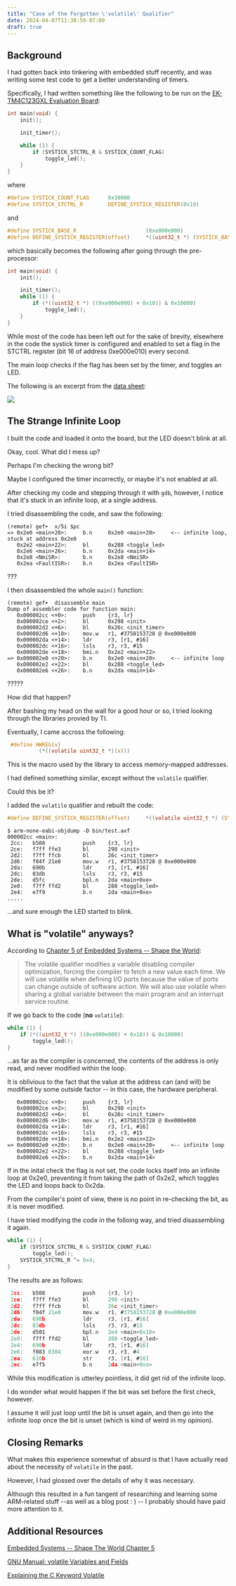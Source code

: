 ```yaml
---
title: "Case of the Forgotten \'volatile\' Qualifier"
date: 2024-04-07T11:38:59-07:00
draft: true
---
```

## Background
I had gotten back into tinkering with embedded stuff recently, and was writing some test code to get a better understanding of timers.

Specifically, I had written something like the following to be run on the [EK-TM4C123GXL Evaluation Board](https://www.ti.com/tool/EK-TM4C123GXL):

```c
int main(void) {
    init();

    init_timer();

    while (1) {
        if (SYSTICK_STCTRL_R & SYSTICK_COUNT_FLAG) 
            toggle_led();
    }
}
```
where
```c
#define SYSTICK_COUNT_FLAG      0x10000
#define SYSTICK_STCTRL_R        DEFINE_SYSTICK_REGISTER(0x10)

```
and
```c
#define SYSTICK_BASE_R                      (0xe000e000)
#define DEFINE_SYSTICK_REGISTER(offset)     *((uint32_t *) (SYSTICK_BASE_R + offset))
```

which basically becomes the following after going through the pre-processor:
```c
int main(void) {
    init();

    init_timer();
    while (1) {
        if (*((uint32_t *) ((0xe000e000) + 0x10)) & 0x10000)
            toggle_led();
    }
}
```


While most of the code has been left out for the sake of brevity, elsewhere in the code the systick timer is configured and enabled to set a flag in the STCTRL register (bit 16 of address 0xe000e010) every second.

The main loop checks if the flag has been set by the timer, and toggles an LED.

The following is an excerpt from the [data sheet](https://www.ti.com/lit/ds/spms376e/spms376e.pdf?ts=1712554526265&ref_url=https%253A%252F%252Fwww.ti.com%252Ftool%252FEK-TM4C123GXL):

![](/static/systick_register.png)

## The Strange Infinite Loop
I built the code and loaded it onto the board, but the LED doesn't blink at all.

Okay, cool. What did I mess up? 

Perhaps I'm checking the wrong bit? 

Maybe I configured the timer incorrectly, or maybe it's not enabled at all.

After checking my code and stepping through it with ```gdb```, however, I notice that it's stuck in an infinite loop, at a single address.

I tried disassembling the code, and saw the following:
```shell
(remote) gef➤  x/5i $pc
=> 0x2e0 <main+20>:     b.n     0x2e0 <main+20>     <-- infinite loop, stuck at address 0x2e0
   0x2e2 <main+22>:     bl      0x288 <toggle_led>
   0x2e6 <main+26>:     b.n     0x2da <main+14>
   0x2e8 <NmiSR>:       b.n     0x2e8 <NmiSR>
   0x2ea <FaultISR>:    b.n     0x2ea <FaultISR>
```

???

I then disassembled the whole `main()` function:
```shell
(remote) gef➤  disassemble main
Dump of assembler code for function main:
   0x000002cc <+0>:     push    {r3, lr}
   0x000002ce <+2>:     bl      0x298 <init>
   0x000002d2 <+6>:     bl      0x26c <init_timer>
   0x000002d6 <+10>:    mov.w   r1, #3758153728 @ 0xe000e000
   0x000002da <+14>:    ldr     r3, [r1, #16]
   0x000002dc <+16>:    lsls    r3, r3, #15
   0x000002de <+18>:    bmi.n   0x2e2 <main+22>
=> 0x000002e0 <+20>:    b.n     0x2e0 <main+20>     <-- infinite loop
   0x000002e2 <+22>:    bl      0x288 <toggle_led>
   0x000002e6 <+26>:    b.n     0x2da <main+14>
```
?????

How did that happen?

After bashing my head on the wall for a good hour or so, I tried looking through the libraries provied by TI.

Eventually, I came accross the following:
```c
 #define HWREG(x)                                                              \
          (*((volatile uint32_t *)(x)))
```

This is the macro used by the library to access memory-mapped addresses.

I had defined something similar, except without the ```volatile``` qualifier.

Could this be it?

I added the `volatile` qualifier and rebuilt the code:

```c
#define DEFINE_SYSTICK_REGISTER(offset)     *((volatile uint32_t *) (SYSTICK_BASE_R + offset))
```

```shell
$ arm-none-eabi-objdump -D bin/test.axf
000002cc <main>:
 2cc:   b508            push    {r3, lr}
 2ce:   f7ff ffe3       bl      298 <init>
 2d2:   f7ff ffcb       bl      26c <init_timer>
 2d6:   f04f 21e0       mov.w   r1, #3758153728 @ 0xe000e000
 2da:   690b            ldr     r3, [r1, #16]
 2dc:   03db            lsls    r3, r3, #15
 2de:   d5fc            bpl.n   2da <main+0xe>
 2e0:   f7ff ffd2       bl      288 <toggle_led>
 2e4:   e7f9            b.n     2da <main+0xe>
.....
```

...and sure enough the LED started to blink.

## What is "volatile" anyways?
According to [Chapter 5 of Embedded Systems -- Shape the World](https://users.ece.utexas.edu/~valvano/Volume1/IntroToEmbSys/Ch2_SoftwareDesign.html):
> The volatile qualifier modifies a variable disabling compiler optimization, forcing the compiler to fetch a new value each time. We will use volatile when defining I/O ports because the value of ports can change outside of software action. We will also use volatile when sharing a global variable between the main program and an interrupt service routine.

If we go back to the code (**no** `volatile`):
```c
while (1) {
    if (*((uint32_t *) ((0xe000e000) + 0x10)) & 0x10000)
        toggle_led();
}
```
...as far as the compiler is concerned, the contents of the address is only read, and never modified within the loop.

It is oblivious to the fact that the value at the address can (and will) be modified by some outside factor -- in this case, the hardware peripheral.

```shell
   0x000002cc <+0>:     push    {r3, lr}
   0x000002ce <+2>:     bl      0x298 <init>
   0x000002d2 <+6>:     bl      0x26c <init_timer>
   0x000002d6 <+10>:    mov.w   r1, #3758153728 @ 0xe000e000
   0x000002da <+14>:    ldr     r3, [r1, #16]
   0x000002dc <+16>:    lsls    r3, r3, #15
   0x000002de <+18>:    bmi.n   0x2e2 <main+22>
=> 0x000002e0 <+20>:    b.n     0x2e0 <main+20>     <-- infinite loop
   0x000002e2 <+22>:    bl      0x288 <toggle_led>
   0x000002e6 <+26>:    b.n     0x2da <main+14>
```

If in the inital check the flag is not set, the code locks itself into an infinite loop at 0x2e0, preventing it from taking the path of 0x2e2, which toggles the LED and loops back to 0x2da.

From the compiler's point of view, there is no point in re-checking the bit, as it is never modified.

I have tried modifying the code in the folloing way, and tried disassembling it again.
```c
while (1) {
    if (SYSTICK_STCTRL_R & SYSTICK_COUNT_FLAG) 
        toggle_led();
    SYSTICK_STCTRL_R ^= 0x4;
}
```

The results are as follows:
```c
 2cc:   b508            push    {r3, lr}
 2ce:   f7ff ffe3       bl      298 <init>
 2d2:   f7ff ffcb       bl      26c <init_timer>
 2d6:   f04f 21e0       mov.w   r1, #3758153728 @ 0xe000e000
 2da:   690b            ldr     r3, [r1, #16]
 2dc:   03db            lsls    r3, r3, #15
 2de:   d501            bpl.n   2e4 <main+0x18>
 2e0:   f7ff ffd2       bl      288 <toggle_led>
 2e4:   690b            ldr     r3, [r1, #16]
 2e6:   f083 0304       eor.w   r3, r3, #4
 2ea:   610b            str     r3, [r1, #16]
 2ec:   e7f5            b.n     2da <main+0xe>
```
While this modification is utterley pointless, it did get rid of the infinite loop.

I do wonder what would happen if the bit was set before the first check, however.

I assume it will just loop until the bit is unset again, and then go into the infinite loop once the bit is unset (which is kind of weird in my opinion).

## Closing Remarks
What makes this experience somewhat of absurd is that I have actually read about the necessity of `volatile` in the past.

However, I had glossed over the details of why it was necessary.

Although this resulted in a fun tangent of researching and learning some ARM-related stuff --as well as a blog post : ) -- I probably should have paid more attention to it.

## Additional Resources
[Embedded Systems -- Shape The World Chapter 5](https://users.ece.utexas.edu/~valvano/Volume1/E-Book/C5_IntroductionToC.htm)

[GNU Manual: volatile Variables and Fields](https://www.gnu.org/software/c-intro-and-ref/manual/html_node/volatile.html)

[Explaining the C Keyword Volatile](https://embedded.fm/blog/2017/2/23/explaining-the-c-keyword-volatile)
